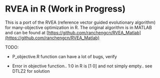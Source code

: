# RVEA in R (Work in Progress)

This is a port of the RVEA (reference vector guided evolutionary algorithm) for many-objective optimization in R. The original algorithm is in MATLAB and can be found at [https://github.com/ranchengcn/RVEA_Matlab](https://github.com/ranchengcn/RVEA_Matlab)

TODO:
  - P_objective.R function can have a lot of bugs, verify

  - Error in objective function.. 1:0 in R is [1 0] and not simply empty.. see DTLZ2 for solution